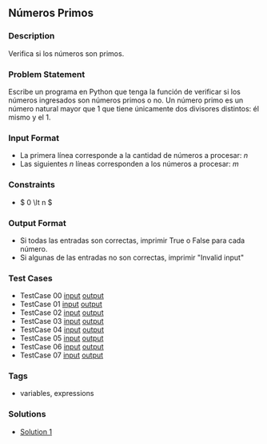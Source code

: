 ## Números Primos

### Description

Verifica si los números son primos.

### Problem Statement
Escribe un programa en Python que tenga la función de verificar si los números ingresados son números primos o no.  Un número primo es un número natural mayor que 1 que tiene únicamente dos divisores distintos: él mismo y el 1.


### Input Format
- La primera línea corresponde a la cantidad de números a procesar:  $n$
- Las siguientes $n$ líneas corresponden a los números a procesar:  $m$

### Constraints
- $ 0 \lt n $



### Output Format
- Si todas las entradas son correctas, imprimir True o False para cada número.
- Si algunas de las entradas no son correctas, imprimir "Invalid input"

### Test Cases
- TestCase 00 [input](resources/tests/input/input00.txt) [output](resources/tests/output/output00.txt)
- TestCase 01 [input](resources/tests/input/input01.txt) [output](resources/tests/output/output01.txt)
- TestCase 02 [input](resources/tests/input/input02.txt) [output](resources/tests/output/output02.txt)
- TestCase 03 [input](resources/tests/input/input03.txt) [output](resources/tests/output/output03.txt)
- TestCase 04 [input](resources/tests/input/input04.txt) [output](resources/tests/output/output04.txt)
- TestCase 05 [input](resources/tests/input/input05.txt) [output](resources/tests/output/output05.txt)
- TestCase 06 [input](resources/tests/input/input06.txt) [output](resources/tests/output/output06.txt)
- TestCase 07 [input](resources/tests/input/input07.txt) [output](resources/tests/output/output07.txt)
### Tags
- variables, expressions

### Solutions
- [Solution 1](resources/solution/solution1.py)
